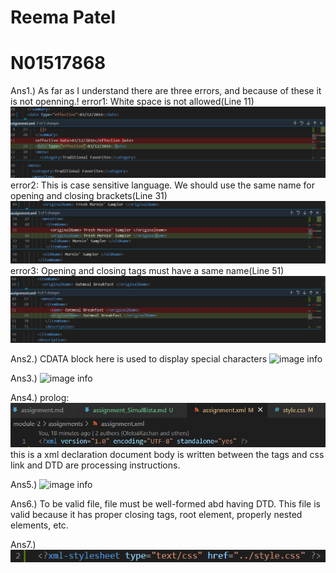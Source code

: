 # Reema Patel
# N01517868

Ans1.)
As far as I understand there are three errors, and because of these it is not openning.!
error1: White space is not allowed(Line 11) ![image info](../assets/1_1.PNG)
error2: This is case sensitive language. We should use the same name for opening and closing brackets(Line 31) ![image info](../assets/1_2.PNG)
error3: Opening and closing tags must have a same name(Line 51) ![image info](../assets/1_3.PNG)

Ans2.)
CDATA block here is used to display special characters ![image info](../assets/2_1.PNG)

Ans3.)
![image info](../assets/3_1.PNG)

Ans4.)
prolog: ![image info](../assets/4_1.PNG) this is a xml declaration
document body is written between the tags <menuInfo> and </menuInfo>
css link and DTD are processing instructions.

Ans5.)
![image info](../assets/5_1.PNG)

Ans6.)
To be valid file, file must be well-formed abd having DTD.
This file is valid because it has proper closing tags, root element, properly nested elements, etc.

Ans7.)
![image info](../assets/7_1.PNG)
